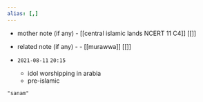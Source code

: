 ```yaml
---
alias: [,]
---
```

- mother note (if any)
		- [[central islamic lands NCERT 11 C4]] [[]]
- related note (if any) -
		- [[murawwa]] [[]]


- `2021-08-11`  `20:15`
	- idol worshipping in arabia
	- pre-islamic

```query
"sanam"
```
